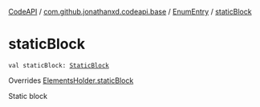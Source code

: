 [CodeAPI](../../index.md) / [com.github.jonathanxd.codeapi.base](../index.md) / [EnumEntry](index.md) / [staticBlock](.)

# staticBlock

`val staticBlock: `[`StaticBlock`](../-static-block/index.md)

Overrides [ElementsHolder.staticBlock](../-elements-holder/static-block.md)

Static block

